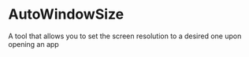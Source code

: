 # AutoWindowSize
A tool that allows you to set the screen resolution to a desired one upon opening an app
